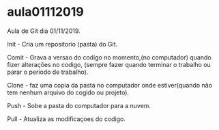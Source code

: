 # aula01112019
 Aula de Git dia 01/11/2019.

 Init - Cria um repositorio (pasta) do Git.

 Comit - Grava a versao do codigo no momento,(no computador) quando fizer alterações no codigo, (sempre fazer quando terminar o trabalho ou parar o periodo de trabalho).

 Clone - faz uma copia da pasta no computador onde estiver(quando não tem nenhum arquivo do cogido ou projeto).

 Push - Sobe a pasta do computador para a nuvem.

 Pull - Atualiza as modificaçoes do codigo.

